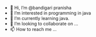 - 👋 Hi, I’m @bandigari pranisha
- 👀 I’m interested in programming in java
- 🌱 I’m currently learning java.
- 💞️ I’m looking to collaborate on ...
- 📫 How to reach me ...

<!---
bandigari31/bandigari31 is a ✨ special ✨ repository because its `README.md` (this file) appears on your GitHub profile.
You can click the Preview link to take a look at your changes.
--->
